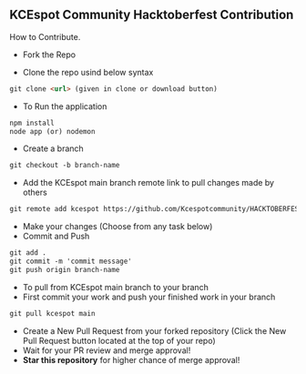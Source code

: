 ## KCEspot Community Hacktoberfest Contribution

How to Contribute.

* Fork the Repo

* Clone the repo usind below syntax
```markdown
git clone <url> (given in clone or download button)
```
* To Run the application
```markdown
npm install
node app (or) nodemon
```
* Create a branch
```markdown
git checkout -b branch-name
```
* Add the KCEspot main branch remote link to pull changes made by others
```markdown
git remote add kcespot https://github.com/Kcespotcommunity/HACKTOBERFEST-EXPERT-2022.git
```
* Make your changes (Choose from any task below)
* Commit and Push
```markdown
git add .
git commit -m 'commit message'
git push origin branch-name
```
* To pull from KCEspot main branch to your branch
* First commit your work and push your finished work in your branch
```markdown
git pull kcespot main
```
* Create a New Pull Request from your forked repository (Click the New Pull Request button located at the top of your repo)
* Wait for your PR review and merge approval!
* __Star this repository__ for higher chance of merge approval!

